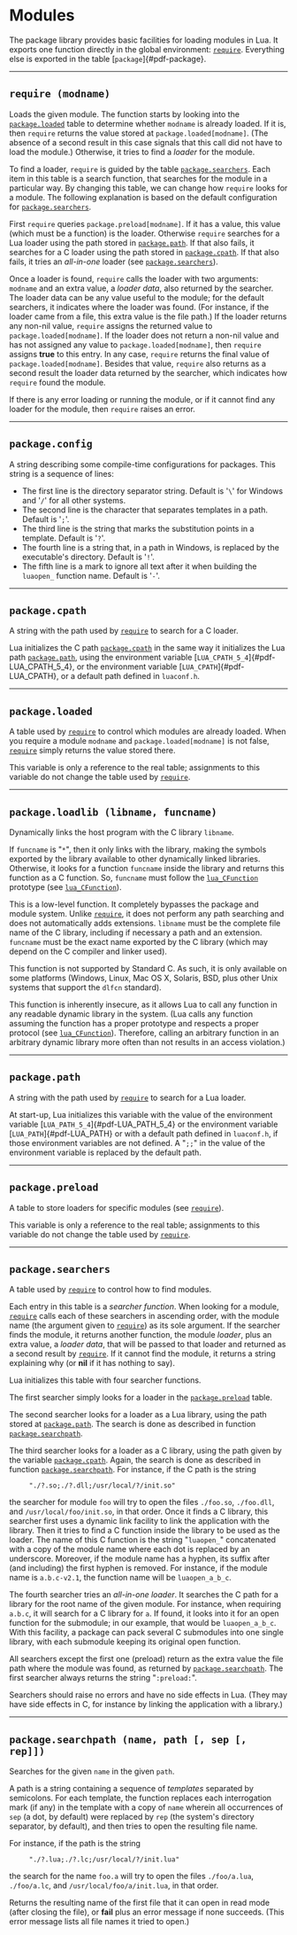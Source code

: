 # Modules

The package library provides basic facilities for loading modules in
Lua. It exports one function directly in the global environment:
[`require`](#pdf-require). Everything else is exported in the table
[`package`]{#pdf-package}.

------------------------------------------------------------------------

## `require (modname)`

Loads the given module. The function starts by looking into the
[`package.loaded`](#pdf-package.loaded) table to determine whether
`modname` is already loaded. If it is, then `require` returns the value
stored at `package.loaded[modname]`. (The absence of a second result in
this case signals that this call did not have to load the module.)
Otherwise, it tries to find a *loader* for the module.

To find a loader, `require` is guided by the table
[`package.searchers`](#pdf-package.searchers). Each item in this table
is a search function, that searches for the module in a particular way.
By changing this table, we can change how `require` looks for a module.
The following explanation is based on the default configuration for
[`package.searchers`](#pdf-package.searchers).

First `require` queries `package.preload[modname]`. If it has a value,
this value (which must be a function) is the loader. Otherwise `require`
searches for a Lua loader using the path stored in
[`package.path`](#pdf-package.path). If that also fails, it searches for
a C loader using the path stored in
[`package.cpath`](#pdf-package.cpath). If that also fails, it tries an
*all-in-one* loader (see [`package.searchers`](#pdf-package.searchers)).

Once a loader is found, `require` calls the loader with two arguments:
`modname` and an extra value, a *loader data*, also returned by the
searcher. The loader data can be any value useful to the module; for the
default searchers, it indicates where the loader was found. (For
instance, if the loader came from a file, this extra value is the file
path.) If the loader returns any non-nil value, `require` assigns the
returned value to `package.loaded[modname]`. If the loader does not
return a non-nil value and has not assigned any value to
`package.loaded[modname]`, then `require` assigns **true** to this
entry. In any case, `require` returns the final value of
`package.loaded[modname]`. Besides that value, `require` also returns as
a second result the loader data returned by the searcher, which
indicates how `require` found the module.

If there is any error loading or running the module, or if it cannot
find any loader for the module, then `require` raises an error.

------------------------------------------------------------------------

## `package.config`

A string describing some compile-time configurations for packages. This
string is a sequence of lines:

-   The first line is the directory separator string. Default is \'`\`\'
    for Windows and \'`/`\' for all other systems.
-   The second line is the character that separates templates in a path.
    Default is \'`;`\'.
-   The third line is the string that marks the substitution points in a
    template. Default is \'`?`\'.
-   The fourth line is a string that, in a path in Windows, is replaced
    by the executable\'s directory. Default is \'`!`\'.
-   The fifth line is a mark to ignore all text after it when building
    the `luaopen_` function name. Default is \'`-`\'.

------------------------------------------------------------------------

## `package.cpath`

A string with the path used by [`require`](#pdf-require) to search for a
C loader.

Lua initializes the C path [`package.cpath`](#pdf-package.cpath) in the
same way it initializes the Lua path
[`package.path`](#pdf-package.path), using the environment variable
[`LUA_CPATH_5_4`]{#pdf-LUA_CPATH_5_4}, or the environment variable
[`LUA_CPATH`]{#pdf-LUA_CPATH}, or a default path defined in `luaconf.h`.

------------------------------------------------------------------------

## `package.loaded`

A table used by [`require`](#pdf-require) to control which modules are
already loaded. When you require a module `modname` and
`package.loaded[modname]` is not false, [`require`](#pdf-require) simply
returns the value stored there.

This variable is only a reference to the real table; assignments to this
variable do not change the table used by [`require`](#pdf-require).

------------------------------------------------------------------------

## `package.loadlib (libname, funcname)`

Dynamically links the host program with the C library `libname`.

If `funcname` is \"`*`\", then it only links with the library, making
the symbols exported by the library available to other dynamically
linked libraries. Otherwise, it looks for a function `funcname` inside
the library and returns this function as a C function. So, `funcname`
must follow the [`lua_CFunction`](#lua_CFunction) prototype (see
[`lua_CFunction`](#lua_CFunction)).

This is a low-level function. It completely bypasses the package and
module system. Unlike [`require`](#pdf-require), it does not perform any
path searching and does not automatically adds extensions. `libname`
must be the complete file name of the C library, including if necessary
a path and an extension. `funcname` must be the exact name exported by
the C library (which may depend on the C compiler and linker used).

This function is not supported by Standard C. As such, it is only
available on some platforms (Windows, Linux, Mac OS X, Solaris, BSD,
plus other Unix systems that support the `dlfcn` standard).

This function is inherently insecure, as it allows Lua to call any
function in any readable dynamic library in the system. (Lua calls any
function assuming the function has a proper prototype and respects a
proper protocol (see [`lua_CFunction`](#lua_CFunction)). Therefore,
calling an arbitrary function in an arbitrary dynamic library more often
than not results in an access violation.)

------------------------------------------------------------------------

## `package.path`

A string with the path used by [`require`](#pdf-require) to search for a
Lua loader.

At start-up, Lua initializes this variable with the value of the
environment variable [`LUA_PATH_5_4`]{#pdf-LUA_PATH_5_4} or the
environment variable [`LUA_PATH`]{#pdf-LUA_PATH} or with a default path
defined in `luaconf.h`, if those environment variables are not defined.
A \"`;;`\" in the value of the environment variable is replaced by the
default path.

------------------------------------------------------------------------

## `package.preload`

A table to store loaders for specific modules (see
[`require`](#pdf-require)).

This variable is only a reference to the real table; assignments to this
variable do not change the table used by [`require`](#pdf-require).

------------------------------------------------------------------------

## `package.searchers`

A table used by [`require`](#pdf-require) to control how to find
modules.

Each entry in this table is a *searcher function*. When looking for a
module, [`require`](#pdf-require) calls each of these searchers in
ascending order, with the module name (the argument given to
[`require`](#pdf-require)) as its sole argument. If the searcher finds
the module, it returns another function, the module *loader*, plus an
extra value, a *loader data*, that will be passed to that loader and
returned as a second result by [`require`](#pdf-require). If it cannot
find the module, it returns a string explaining why (or **nil** if it
has nothing to say).

Lua initializes this table with four searcher functions.

The first searcher simply looks for a loader in the
[`package.preload`](#pdf-package.preload) table.

The second searcher looks for a loader as a Lua library, using the path
stored at [`package.path`](#pdf-package.path). The search is done as
described in function [`package.searchpath`](#pdf-package.searchpath).

The third searcher looks for a loader as a C library, using the path
given by the variable [`package.cpath`](#pdf-package.cpath). Again, the
search is done as described in function
[`package.searchpath`](#pdf-package.searchpath). For instance, if the
C path is the string

         "./?.so;./?.dll;/usr/local/?/init.so"

the searcher for module `foo` will try to open the files `./foo.so`,
`./foo.dll`, and `/usr/local/foo/init.so`, in that order. Once it finds
a C library, this searcher first uses a dynamic link facility to link
the application with the library. Then it tries to find a C function
inside the library to be used as the loader. The name of this C function
is the string \"`luaopen_`\" concatenated with a copy of the module name
where each dot is replaced by an underscore. Moreover, if the module
name has a hyphen, its suffix after (and including) the first hyphen is
removed. For instance, if the module name is `a.b.c-v2.1`, the function
name will be `luaopen_a_b_c`.

The fourth searcher tries an *all-in-one loader*. It searches the C path
for a library for the root name of the given module. For instance, when
requiring `a.b.c`, it will search for a C library for `a`. If found, it
looks into it for an open function for the submodule; in our example,
that would be `luaopen_a_b_c`. With this facility, a package can pack
several C submodules into one single library, with each submodule
keeping its original open function.

All searchers except the first one (preload) return as the extra value
the file path where the module was found, as returned by
[`package.searchpath`](#pdf-package.searchpath). The first searcher
always returns the string \"`:preload:`\".

Searchers should raise no errors and have no side effects in Lua. (They
may have side effects in C, for instance by linking the application with
a library.)

------------------------------------------------------------------------

## `package.searchpath (name, path [, sep [, rep]])`

Searches for the given `name` in the given `path`.

A path is a string containing a sequence of *templates* separated by
semicolons. For each template, the function replaces each interrogation
mark (if any) in the template with a copy of `name` wherein all
occurrences of `sep` (a dot, by default) were replaced by `rep` (the
system\'s directory separator, by default), and then tries to open the
resulting file name.

For instance, if the path is the string

         "./?.lua;./?.lc;/usr/local/?/init.lua"

the search for the name `foo.a` will try to open the files
`./foo/a.lua`, `./foo/a.lc`, and `/usr/local/foo/a/init.lua`, in that
order.

Returns the resulting name of the first file that it can open in read
mode (after closing the file), or **fail** plus an error message if none
succeeds. (This error message lists all file names it tried to open.)

